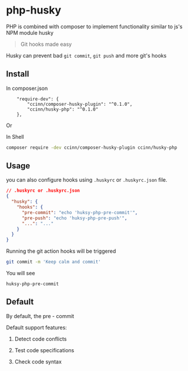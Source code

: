 # php-husky

PHP is combined with composer to implement functionality similar to js's NPM module husky

> Git hooks made easy

Husky can prevent bad `git commit`, `git push` and more git's hooks

## Install

In composer.json

```
    "require-dev": {
        "ccinn/composer-husky-plugin": "^0.1.0",
        "ccinn/husky-php": "^0.1.0"
    },
```

Or

In Shell

```sh
composer require -dev ccinn/composer-husky-plugin ccinn/husky-php
```

## Usage

you can also configure hooks using `.huskyrc` or `.huskyrc.json` file.

```json
// .huskyrc or .huskyrc.json
{
  "husky": {
    "hooks": {
      "pre-commit": "echo 'huksy-php-pre-commit'",
      "pre-push": "echo 'huksy-php-pre-push'",
      "...": "..."
    }
  }
}
```

Running the git action hooks will be triggered

```sh
git commit -m 'Keep calm and commit'
```

You will see

```
huksy-php-pre-commit
```

## Default

By default, the pre - commit

Default support features:

1. Detect code conflicts

2. Test code specifications

3. Check code syntax
